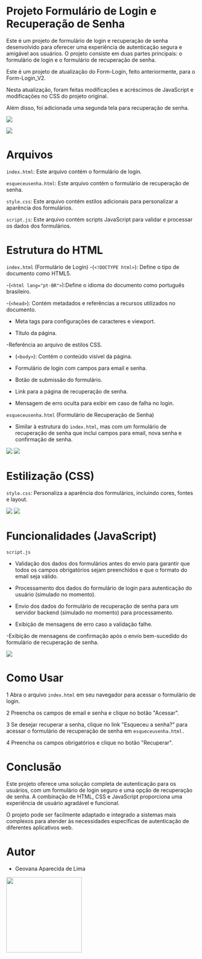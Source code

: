 # Projeto Formulário de Login e Recuperação de Senha 
Este é um projeto de formulário de login e recuperação de senha desenvolvido para oferecer uma experiência de autenticação segura e amigável aos usuários. O projeto consiste em duas partes principais: o formulário de login e o formulário de recuperação de senha.

Este é um projeto de atualização do Form-Login, feito anteriormente, para o Form-Login_V2.

Nesta atualização, foram feitas modificações e acréscimos de JavaScript e modificações no CSS do projeto original. 

Além disso, foi adicionada uma segunda tela para recuperação de senha.

![](imagens/login.png)

![](imagens/recuperacao.png)

# Arquivos
`index.html`: Este arquivo contém o formulário de login.

`esqueceusenha.html`: Este arquivo contém o formulário de recuperação de senha.

`style.css`: Este arquivo contém estilos adicionais para personalizar a aparência dos formulários.

`script.js`: Este arquivo contém scripts JavaScript para validar e processar os dados dos formulários.

# Estrutura do HTML
`index.html` (Formulário de Login)
-(`<!DOCTYPE html>`): Define o tipo de documento como HTML5.

-(`<html lang="pt-BR">`):Define o idioma do documento como português brasileiro.

-(`<head>`): Contém metadados e referências a recursos utilizados no documento.

- Meta tags para configurações de caracteres e viewport.

- Título da página.

-Referência ao arquivo de estilos CSS.

- (`<body>`): Contém o conteúdo visível da página.

- Formulário de login com campos para email e senha.

- Botão de submissão do formulário.

- Link para a página de recuperação de senha.

- Mensagem de erro oculta para exibir em caso de falha no login.

`esqueceusenha.html` (Formulário de Recuperação de Senha)

- Similar à estrutura do `index.html`, mas com um formulário de recuperação de senha que inclui campos para email, nova senha e confirmação de senha.

![](imagens/1.png)
![](imagens/2.png)

# Estilização (CSS)

`style.css`: Personaliza a aparência dos formulários, incluindo cores, fontes e layout.

![](imagens/3.png)
![](imagens/4.png)
# Funcionalidades (JavaScript)

`script.js`

- Validação dos dados dos formulários antes do envio para garantir que todos os campos obrigatórios sejam preenchidos e que o formato do email seja válido.

- Processamento dos dados do formulário de login para autenticação do usuário (simulado no momento).

- Envio dos dados do formulário de recuperação de senha para um servidor backend (simulado no momento) para processamento.

- Exibição de mensagens de erro caso a validação falhe.

-Exibição de mensagens de confirmação após o envio bem-sucedido do formulário de recuperação de senha.

![](imagens/5.png)
# Como Usar

1 Abra o arquivo `index.html` em seu navegador para acessar o formulário de login.

2 Preencha os campos de email e senha e clique no botão "Acessar".

3 Se desejar recuperar a senha, clique no link "Esqueceu a senha?" para acessar o formulário de recuperação de senha em `esqueceusenha.html.`

4 Preencha os campos obrigatórios e clique no botão "Recuperar".

# Conclusão
Este projeto oferece uma solução completa de autenticação para os usuários, com um formulário de login seguro e uma opção de recuperação de senha. A combinação de HTML, CSS e JavaScript proporciona uma experiência de usuário agradável e funcional.

O projeto pode ser facilmente adaptado e integrado a sistemas mais complexos para atender às necessidades específicas de autenticação de diferentes aplicativos web.

# Autor 
* Geovana Aparecida de Lima 

<img src="gih.jpg" width=200>